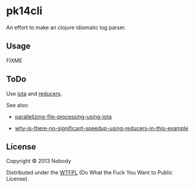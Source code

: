 # pk14cli

An effort to make an clojure idiomatic log parser.

## Usage

FIXME

## ToDo

Use [iota](https://github.com/thebusby/iota) and [reducers](http://clojure.com/blog/2012/05/08/reducers-a-library-and-model-for-collection-processing.html).

See also:

  - [parallelizing-file-processing-using-iota](https://github.com/clojure-cookbook/clojure-cookbook/blob/master/local-io/parallelizing-file-processing-using-iota/parallelizing-file-processing-using-iota.asciidoc)

  - [why-is-there-no-significant-speedup-using-reducers-in-this-example](http://stackoverflow.com/questions/16654126/why-is-there-no-significant-speedup-using-reducers-in-this-example)

## License

Copyright © 2013 Nobody

Distributed under the [WTFPL](http://en.wikipedia.org/wiki/WTFPL) (Do What the Fuck You Want to Public License).
